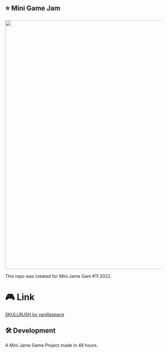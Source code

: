 ## ⭐ Mini Game Jam

<img src="https://img.itch.zone/aW1nLzkzNTQ0MjYuZ2lm/original/3BebM0.gif" width="800" >

This repo was created for Mini Jame Gam #11 2022.

# 🎮 Link 
<a href="https://vanillaspace.itch.io/skullrush">SKULLRUSH by vanillaspace</a>

## 🛠️ Development

A Mini Jame Game Project made in 48 hours.
